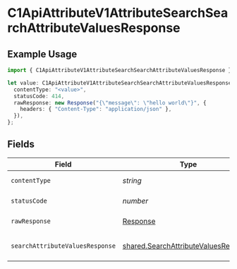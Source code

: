 # C1ApiAttributeV1AttributeSearchSearchAttributeValuesResponse

## Example Usage

```typescript
import { C1ApiAttributeV1AttributeSearchSearchAttributeValuesResponse } from "conductorone-sdk-typescript/sdk/models/operations";

let value: C1ApiAttributeV1AttributeSearchSearchAttributeValuesResponse = {
  contentType: "<value>",
  statusCode: 414,
  rawResponse: new Response("{\"message\": \"hello world\"}", {
    headers: { "Content-Type": "application/json" },
  }),
};
```

## Fields

| Field                                                                                               | Type                                                                                                | Required                                                                                            | Description                                                                                         |
| --------------------------------------------------------------------------------------------------- | --------------------------------------------------------------------------------------------------- | --------------------------------------------------------------------------------------------------- | --------------------------------------------------------------------------------------------------- |
| `contentType`                                                                                       | *string*                                                                                            | :heavy_check_mark:                                                                                  | HTTP response content type for this operation                                                       |
| `statusCode`                                                                                        | *number*                                                                                            | :heavy_check_mark:                                                                                  | HTTP response status code for this operation                                                        |
| `rawResponse`                                                                                       | [Response](https://developer.mozilla.org/en-US/docs/Web/API/Response)                               | :heavy_check_mark:                                                                                  | Raw HTTP response; suitable for custom response parsing                                             |
| `searchAttributeValuesResponse`                                                                     | [shared.SearchAttributeValuesResponse](../../../sdk/models/shared/searchattributevaluesresponse.md) | :heavy_minus_sign:                                                                                  | SearchAttributeValuesResponse is the response for searching AttributeValues.                        |
